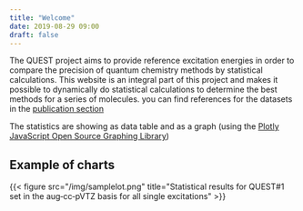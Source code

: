 ```yaml
---
title: "Welcome"
date: 2019-08-29 09:00
draft: false
---
```


The QUEST project aims to provide reference excitation energies in order to compare the precision of quantum chemistry methods by statistical calculations. This website is an integral part of this project and makes it possible to dynamically do statistical calculations to determine the best methods for a series of molecules. you can find references for the datasets in the [publication section](publications)

The statistics are showing as data table and as a graph (using the [Plotly JavaScript Open Source Graphing Library](https://plotly.com/javascript))

## Example of charts
{{< figure src="/img/samplelot.png" title="Statistical results for QUEST#1 set in the aug‑cc‑pVTZ basis for all single excitations" >}}




